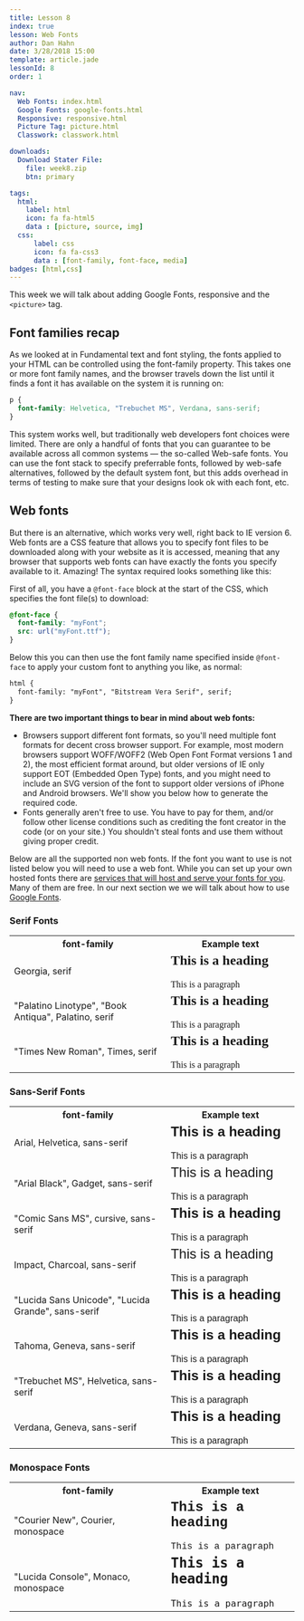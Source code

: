 ```yaml
---
title: Lesson 8
index: true
lesson: Web Fonts
author: Dan Hahn
date: 3/28/2018 15:00
template: article.jade
lessonId: 8
order: 1

nav:
  Web Fonts: index.html
  Google Fonts: google-fonts.html
  Responsive: responsive.html
  Picture Tag: picture.html
  Classwork: classwork.html

downloads:
  Download Stater File:
    file: week8.zip
    btn: primary

tags:
  html:
    label: html
    icon: fa fa-html5
    data : [picture, source, img]
  css:
      label: css
      icon: fa fa-css3
      data : [font-family, font-face, media]
badges: [html,css]
---
```


This week we will talk about adding Google Fonts, responsive and the `<picture>` tag.

<span class="more"></span>

## Font families recap

As we looked at in Fundamental text and font styling, the fonts applied to your HTML can be controlled using the font-family property. This takes one or more font family names, and the browser travels down the list until it finds a font it has available on the system it is running on:

```css
p {
  font-family: Helvetica, "Trebuchet MS", Verdana, sans-serif;
}
```

This system works well, but traditionally web developers font choices were limited. There are only a handful of fonts that you can guarantee to be available across all common systems — the so-called Web-safe fonts. You can use the font stack to specify preferrable fonts, followed by web-safe alternatives, followed by the default system font, but this adds overhead in terms of testing to make sure that your designs look ok with each font, etc.

## Web fonts

But there is an alternative, which works very well, right back to IE version 6. Web fonts are a CSS feature that allows you to specify font files to be downloaded along with your website as it is accessed, meaning that any browser that supports web fonts can have exactly the fonts you specify available to it. Amazing! The syntax required looks something like this:

First of all, you have a `@font-face` block at the start of the CSS, which specifies the font file(s) to download:

```css
@font-face {
  font-family: "myFont";
  src: url("myFont.ttf");
}
```

Below this you can then use the font family name specified inside `@font-face` to apply your custom font to anything you like, as normal:

```html
html {
  font-family: "myFont", "Bitstream Vera Serif", serif;
}
```

**There are two important things to bear in mind about web fonts:**

* Browsers support different font formats, so you'll need multiple font formats for decent cross browser support. For example, most modern browsers support WOFF/WOFF2 (Web Open Font Format versions 1 and 2), the most efficient format around, but older versions of IE only support EOT (Embedded Open Type) fonts, and you might need to include an SVG version of the font to support older versions of iPhone and Android browsers. We'll show you below how to generate the required code.
* Fonts generally aren't free to use. You have to pay for them, and/or follow other license conditions such as crediting the font creator in the code (or on your site.) You shouldn't steal fonts and use them without giving proper credit.

Below are all the supported non web fonts. If the font you want to use is not listed below you will need to use a web font. While you can set up your own hosted fonts there are [services that will host and serve your fonts for you](https://www.smashingmagazine.com/2010/10/review-of-popular-web-font-embedding-services/). Many of them are free. In our next section we we will talk about how to use [Google Fonts](google-fonts.html).

### Serif Fonts

<table class="w3-table-all notranslate">
<tbody><tr>
<th style="width:55%">font-family</th>
<th>Example text</th>
</tr>
<tr>
<td>Georgia, serif</td>
<td><h2 style="margin-top:0px;font-family: Georgia, serif">This is a heading</h2><p style="margin-bottom:0px;font-family: Georgia, serif">This is a paragraph</p></td>
</tr>
<tr>
<td>"Palatino Linotype", "Book Antiqua", Palatino, serif</td>
<td><h2 style="margin-top:0px;font-family: 'Palatino Linotype', 'Book Antiqua', Palatino, serif">This is a heading</h2><p style="margin-bottom:0px;font-family: 'Palatino Linotype', 'Book Antiqua', Palatino, serif">This is a paragraph</p></td>
</tr>
<tr>
<td>"Times New Roman", Times, serif</td>
<td><h2 style="margin-top:0px;font-family: 'Times New Roman', Times, serif">This is a heading</h2><p style="margin-bottom:0px;font-family: 'Times New Roman', Times, serif">This is a paragraph</p></td>
</tr>
</tbody></table>

### Sans-Serif Fonts

<table class="w3-table-all notranslate">
<tbody><tr>
<th style="width:55%">font-family</th>
<th>Example text</th>
</tr>
<tr>
<td>Arial, Helvetica, sans-serif</td>
<td><h2 style="margin-top:0px;font-family: Arial, Helvetica, sans-serif;">This is a heading</h2><p style="margin-bottom:0px;font-family: Arial, Helvetica, sans-serif;">This is a paragraph</p></td>
</tr>
<tr>
<td>"Arial Black", Gadget, sans-serif</td>
<td><h2 style="margin-top:0px;font-family: Arial Black, Gadget, sans-serif;font-weight:normal;">This is a heading</h2><p style="margin-bottom:0px;font-family: Arial Black, Gadget, sans-serif">This is a paragraph</p></td>
</tr>
<tr>
<td>"Comic Sans MS", cursive, sans-serif</td>
<td><h2 style="margin-top:0px;font-family: 'Comic Sans MS', cursive, sans-serif">This is a heading</h2><p style="margin-bottom:0px;font-family: 'Comic Sans MS', cursive, sans-serif">This is a paragraph</p></td>
</tr>
<tr>
<td>Impact, Charcoal, sans-serif</td>
<td><h2 style="margin-top:0px;font-family: Impact, Charcoal, sans-serif;font-weight:normal">This is a heading</h2><p style="margin-bottom:0px;font-family: Impact, Charcoal, sans-serif">This is a paragraph</p></td>
</tr>
<tr>
<td>"Lucida Sans Unicode", "Lucida Grande", sans-serif</td>
<td><h2 style="margin-top:0px;font-family: 'Lucida Sans Unicode', 'Lucida Grande', sans-serif">This is a heading</h2><p style="margin-bottom:0px;font-family: 'Lucida Sans Unicode', 'Lucida Grande', sans-serif">This is a paragraph</p></td>
</tr>
<tr>
<td>Tahoma, Geneva, sans-serif</td>
<td><h2 style="margin-top:0px;font-family: Tahoma, Geneva, sans-serif">This is a heading</h2><p style="margin-bottom:0px;font-family: Tahoma, Geneva, sans-serif">This is a paragraph</p></td>
</tr>
<tr>
<td>"Trebuchet MS", Helvetica, sans-serif</td>
<td><h2 style="margin-top:0px;font-family: 'Trebuchet MS', Helvetica, sans-serif">This is a heading</h2><p style="margin-bottom:0px;font-family: 'Trebuchet MS', Helvetica, sans-serif">This is a paragraph</p></td>
</tr>
<tr>
<td>Verdana, Geneva, sans-serif</td>
<td><h2 style="margin-top:0px;font-family: Verdana, Geneva, sans-serif">This is a heading</h2><p style="margin-bottom:0px;font-family: Verdana, Geneva, sans-serif">This is a paragraph</p></td>
</tr>
</tbody></table>

### Monospace Fonts

<table class="w3-table-all notranslate">
<tbody><tr>
<th style="width:55%">font-family</th>
<th>Example text</th>
</tr>
<tr>
<td>"Courier New", Courier, monospace</td>
<td><h2 style="margin-top:0px;font-family: 'Courier New', Courier, monospace">This is a heading</h2><p style="margin-bottom:0px;font-family: 'Courier New', Courier, monospace">This is a paragraph</p></td>
</tr>
<tr>
<td>"Lucida Console", Monaco, monospace</td>
<td><h2 style="margin-top:0px;font-family: 'Lucida Console', Monaco, monospace">This is a heading</h2><p style="margin-bottom:0px;font-family: 'Lucida Console', Monaco, monospace">This is a paragraph</p></td>
</tr>
</tbody></table>
